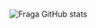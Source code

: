 ### 

![Fraga GitHub stats](https://github-readme-stats.vercel.app/api?username=amielmsyt&show_icons=true&theme=dark)

